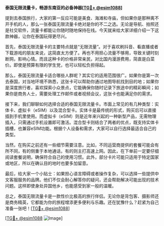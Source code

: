**泰国无限流量卡，畅游东南亚的必备神器[[TG💪+ @esim1088](https://t.me/s/esim1088)]**

提到去泰国旅行，大家的第一反应可能是美食、海滩和寺庙，但如果你是那种离不开手机的人，那么一张泰国无限流量卡绝对是你的不二之选。无论是导航、拍照还是社交软件，流量卡都能让你随时随地保持在线。今天就来给大家详细介绍一下这款神器，让你在泰国玩得更尽兴。

首先，泰国无限流量卡的主要特点就是“无限流量”。对于喜欢刷抖音、看直播或者下载游戏的朋友来说，这简直太方便了。再也不用担心流量不够用，导致关键时刻断网，影响心情。而且这种卡的价格非常亲民，对比国内漫游费用，简直是白菜价。即使是预算有限的学生党，也可以轻松负担得起。

那么，泰国无限流量卡适合哪些人群呢？其实它的适用范围很广。如果你是第一次去泰国，对当地环境不熟悉，这张卡可以帮助你通过地图导航找到目的地；如果你是深度旅行者，喜欢探索小众景点，它能确保你随时记录下旅途中的精彩瞬间；如果你是商务人士，需要处理工作邮件或者视频会议，这张卡也能满足你的需求。

接下来，我们聊聊如何选择合适的泰国无限流量卡。市面上常见的有几种类型：实体卡、虚拟卡（eSIM）以及混合型卡。实体卡是最传统的形式，购买后可以直接插到手机里使用。而虚拟卡（eSIM）则是近年来兴起的一种新型产品，无需物理插入，只需通过手机设置即可激活。混合型卡则结合了两者的优点，既支持实体卡插槽，也兼容eSIM功能。根据个人设备和需求，大家可以自行选择最适合自己的类型。

当然，在购买之前还有一些细节需要注意。比如，不同运营商提供的套餐可能会有所不同，有的侧重于本地通话，有的则主打高速上网。因此，在下单前一定要仔细阅读套餐说明，确保符合自己的使用习惯。此外，部分卡片可能只适用于特定国家或地区，所以在确认目的地时也要多加留意。

最后，给大家一个小贴士：如果担心语言障碍或者操作复杂，可以选择一些提供中文客服服务的品牌。他们不仅会耐心解答你的疑问，还会帮助解决可能出现的技术问题。这样即使身处异国他乡，也能感受到家一般的温暖。

总之，泰国无限流量卡是一款性价比极高的旅行伴侣。无论你是背包客、摄影师还是商务精英，它都能为你的旅程增添更多便利与乐趣。还在犹豫什么？赶紧为自己准备一张吧！[[TG💪+ @esim1088](https://t.me/s/esim1088)]

[[TG💪+ @esim1088](https://t.me/s/esim1088) ![Image](https://i.postimg.cc/4NQfJmqS/Snipaste-2025-05-13-00-14-12.png)]